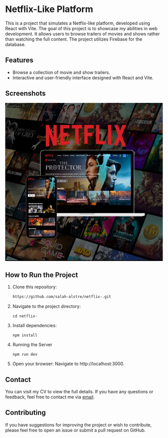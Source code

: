 # Netflix-Like Platform

This is a project that simulates a Netflix-like platform, developed using React with Vite. The goal of this project is to showcase my abilities in web development. It allows users to browse trailers of movies and shows rather than watching the full content. The project utilizes Firebase for the database.

## Features
- Browse a collection of movie and show trailers.
- Interactive and user-friendly interface designed with React and Vite.

## Screenshots
![CV Image](https://github.com/salah-alstre/netflix-/blob/main/src/assets/netflix.error.jpg)


## How to Run the Project

1. Clone this repository:
   ```bash
   https://github.com/salah-alstre/netflix-.git

2. Navigate to the project directory:

       cd netflix-

3. Install dependencies:

       npm install

4. Running the Server


       npm run dev 

5. Open your browser: Navigate to http://localhost:3000.


## Contact
You can visit my CV to view the full details. If you have any questions or feedback, feel free to contact me via [email](mailto:error.salah59@gmail.com).


## Contributing

If you have suggestions for improving the project or wish to contribute, please feel free to open an issue or submit a pull request on GitHub.
